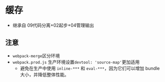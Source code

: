 # 缓存
- 继承自 09代码分离+02起步+04管理输出


## 注意
- `webpack-merge`区分环境
- `webpack.prod.js` 生产环境设置`devtool: 'source-map'`更加适用
  + 避免在生产中使用 `inline-***` 和 `eval-***`，因为它们可以增加 bundle 大小，并降低整体性能。
